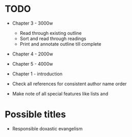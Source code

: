 # TODO

* Chapter 3 - 3000w
	* Read through existing outline
	* Sort and read through readings
	* Print and annotate outline till complete

* Chapter 4 - 2000w
* Chapter 5 - 4000w
* Chapter 1 - introduction

* Check all references for consistent author name order
* Make note of all special features like lists and 

# Possible titles
* Responsible doxastic evangelism

